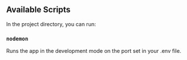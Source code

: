 ## Available Scripts

In the project directory, you can run:

### `nodemon`

Runs the app in the development mode on the port set in your .env file.<br />
